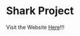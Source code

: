 # Shark Project

Visit the Website [Here](https://sydneylin12.github.io/SecretProject/index.html)!!!